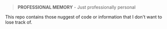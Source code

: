 > **PROFESSIONAL MEMORY** - Just professionally personal

This repo contains those nuggest of code or information that I don't want to lose track of.
